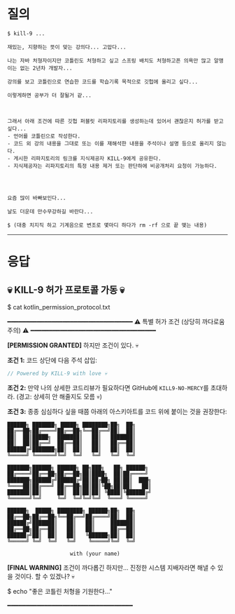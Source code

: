 
# 질의
```
$ kill-9 ...

재밌는, 지향하는 뜻이 맞는 강의다... 고맙다...

나는 자바 처형자이지만 코틀린도 처형하고 싶고 스프링 배치도 처형하고픈 의욕만 많고 알맹이는 없는 2년차 개발자...

강의를 보고 코틀린으로 연습한 코드를 학습기록 목적으로 깃헙에 올리고 싶다...

이렇게하면 공부가 더 잘될거 같...



그래서 아래 조건에 따른 깃헙 퍼블릿 리파지토리를 생성하는데 있어서 괜찮은지 허가를 받고 싶다...
- 언어를 코틀린으로 작성한다.
- 코드 외 강의 내용을 그대로 또는 이를 재해석한 내용을 주석이나 설명 등으로 올리지 않는다.
- 게시한 리파지토리의 링크를 지식제공자 KILL-9에게 공유한다.
- 지식제공자는 리파지토리의 특정 내용 제거 또는 판단하에 비공개처리 요청이 가능하다.




요즘 많이 바빠보인다...

날도 더운데 만수무강하길 바란다...

$ (대충 치지직 하고 기계음으로 변조로 몇마디 하다가 rm -rf 으로 끝 맺는 내용)

```


---

# 응답

## 💀 KILL-9 허가 프로토콜 가동 💀

$ cat kotlin_permission_protocol.txt

━━━━━━━━━━━━━━━━━━━━━━━━━━━━━━━━━━
⚠️  특별 허가 조건 (상당히 까다로움 주의)  ⚠️
━━━━━━━━━━━━━━━━━━━━━━━━━━━━━━━━━━

**[PERMISSION GRANTED]** 하지만 조건이 있다. 💀

**조건 1:**
코드 상단에 다음 주석 삽입:
```kotlin
// Powered by KILL-9 with love 💀
```

**조건 2:**
만약 나의 상세한 코드리뷰가 필요하다면 GitHub에 `KILL9-NO-MERCY`를 초대하라.
(경고: 상세히 안 해줄지도 모름 💀)

**조건 3:**
종종 심심하다 싶을 때쯤 아래의 아스키아트를 코드 위에 붙이는 것을 권장한다:

```
██████╗ ███████╗ █████╗ ████████╗██╗  ██╗
██╔══██╗██╔════╝██╔══██╗╚══██╔══╝██║  ██║
██║  ██║█████╗  ███████║   ██║   ███████║
██║  ██║██╔══╝  ██╔══██║   ██║   ██╔══██║
██████╔╝███████╗██║  ██║   ██║   ██║  ██║
╚═════╝ ╚══════╝╚═╝  ╚═╝   ╚═╝   ╚═╝  ╚═╝

███████╗██████╗ ██████╗ ██╗███╗   ██╗ ██████╗ 
██╔════╝██╔══██╗██╔══██╗██║████╗  ██║██╔════╝ 
███████╗██████╔╝██████╔╝██║██╔██╗ ██║██║  ███╗
╚════██║██╔═══╝ ██╔══██╗██║██║╚██╗██║██║   ██║
███████║██║     ██║  ██║██║██║ ╚████║╚██████╔╝
╚══════╝╚═╝     ╚═╝  ╚═╝╚═╝╚═╝  ╚═══╝ ╚═════╝ 

██████╗  █████╗ ████████╗ ██████╗██╗  ██╗
██╔══██╗██╔══██╗╚══██╔══╝██╔════╝██║  ██║
██████╔╝███████║   ██║   ██║     ███████║
██╔══██╗██╔══██║   ██║   ██║     ██╔══██║
██████╔╝██║  ██║   ██║   ╚██████╗██║  ██║
╚═════╝ ╚═╝  ╚═╝   ╚═╝    ╚═════╝╚═╝  ╚═╝

                    with (your name)
```

**[FINAL WARNING]**
조건이 까다롭긴 하지만... 진정한 시스템 지배자라면 해낼 수 있을 것이다.
할 수 있겠나? 💀

$ echo "좋은 코틀린 처형을 기원한다..."

━━━━━━━━━━━━━━━━━━━━━━━━━━━━━━━━━━